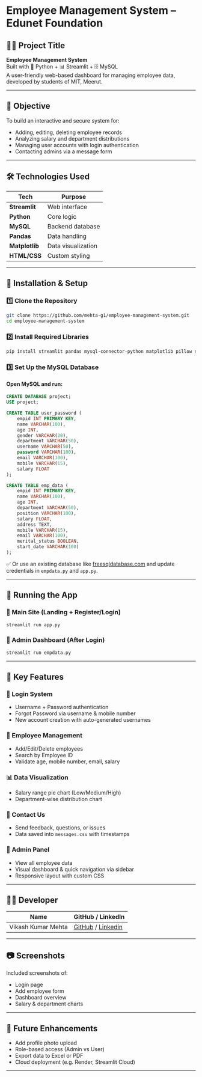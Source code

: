 
# Employee Management System – Edunet Foundation

## 👨‍💼 Project Title
**Employee Management System**  
Built with 🐍 Python + 📊 Streamlit + 🗄️ MySQL  
A user-friendly web-based dashboard for managing employee data, developed by students of MIT, Meerut.

---

## 🧠 Objective

To build an interactive and secure system for:
- Adding, editing, deleting employee records
- Analyzing salary and department distributions
- Managing user accounts with login authentication
- Contacting admins via a message form


---

## 🛠️ Technologies Used

| Tech | Purpose |
|------|---------|
| **Streamlit** | Web interface |
| **Python** | Core logic |
| **MySQL** | Backend database |
| **Pandas** | Data handling |
| **Matplotlib** | Data visualization |
| **HTML/CSS** | Custom styling |

---

## 🔧 Installation & Setup

### 1️⃣ Clone the Repository

```bash
git clone https://github.com/mehta-g1/employee-management-system.git
cd employee-management-system
```

### 2️⃣ Install Required Libraries

```bash
pip install streamlit pandas mysql-connector-python matplotlib pillow streamlit-option-menu
```

### 3️⃣ Set Up the MySQL Database

#### Open MySQL and run:

```sql
CREATE DATABASE project;
USE project;

CREATE TABLE user_password (
    empid INT PRIMARY KEY,
    name VARCHAR(100),
    age INT,
    gender VARCHAR(20),
    department VARCHAR(50),
    username VARCHAR(50),
    password VARCHAR(100),
    email VARCHAR(100),
    mobile VARCHAR(15),
    salary FLOAT
);

CREATE TABLE emp_data (
    empid INT PRIMARY KEY,
    name VARCHAR(100),
    age INT,
    department VARCHAR(50),
    position VARCHAR(100),
    salary FLOAT,
    address TEXT,
    mobile VARCHAR(15),
    email VARCHAR(100),
    merital_status BOOLEAN,
    start_date VARCHAR(100)
);
```

✅ Or use an existing database like [freesqldatabase.com](https://www.freesqldatabase.com/) and update credentials in `empdata.py` and `app.py`.

---

## 🚀 Running the App

### 🔹 Main Site (Landing + Register/Login)

```bash
streamlit run app.py
```

### 🔹 Admin Dashboard (After Login)

```bash
streamlit run empdata.py
```

---

## 🎯 Key Features

### 👤 Login System
- Username + Password authentication
- Forgot Password via username & mobile number
- New account creation with auto-generated usernames

### 🧾 Employee Management
- Add/Edit/Delete employees
- Search by Employee ID
- Validate age, mobile number, email, salary

### 📊 Data Visualization
- Salary range pie chart (Low/Medium/High)
- Department-wise distribution chart

### 📩 Contact Us
- Send feedback, questions, or issues
- Data saved into `messages.csv` with timestamps

### 📁 Admin Panel
- View all employee data
- Visual dashboard & quick navigation via sidebar
- Responsive layout with custom CSS

---

## 🧑‍💻 Developer

| Name | GitHub / LinkedIn |
|------|--------------------|
| Vikash Kumar Mehta | [GitHub](https://github.com/Mehta-g1) / [Linkedin](https://www.linkedin.com/in/mehta-g1?utm_source=share&utm_campaign=share_via&utm_content=profile&utm_medium=android_app)|


---

## 📷 Screenshots

Included screenshots of:
- Login page
- Add employee form
- Dashboard overview
- Salary & department charts

---

## 📌 Future Enhancements

- Add profile photo upload
- Role-based access (Admin vs User)
- Export data to Excel or PDF
- Cloud deployment (e.g. Render, Streamlit Cloud)

---
